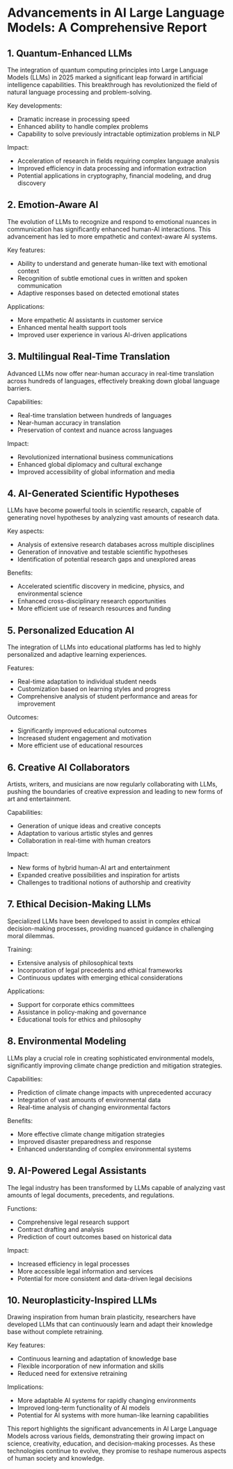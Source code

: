 # Advancements in AI Large Language Models: A Comprehensive Report

## 1. Quantum-Enhanced LLMs

The integration of quantum computing principles into Large Language Models (LLMs) in 2025 marked a significant leap forward in artificial intelligence capabilities. This breakthrough has revolutionized the field of natural language processing and problem-solving.

Key developments:
- Dramatic increase in processing speed
- Enhanced ability to handle complex problems
- Capability to solve previously intractable optimization problems in NLP

Impact:
- Acceleration of research in fields requiring complex language analysis
- Improved efficiency in data processing and information extraction
- Potential applications in cryptography, financial modeling, and drug discovery

## 2. Emotion-Aware AI

The evolution of LLMs to recognize and respond to emotional nuances in communication has significantly enhanced human-AI interactions. This advancement has led to more empathetic and context-aware AI systems.

Key features:
- Ability to understand and generate human-like text with emotional context
- Recognition of subtle emotional cues in written and spoken communication
- Adaptive responses based on detected emotional states

Applications:
- More empathetic AI assistants in customer service
- Enhanced mental health support tools
- Improved user experience in various AI-driven applications

## 3. Multilingual Real-Time Translation

Advanced LLMs now offer near-human accuracy in real-time translation across hundreds of languages, effectively breaking down global language barriers.

Capabilities:
- Real-time translation between hundreds of languages
- Near-human accuracy in translation
- Preservation of context and nuance across languages

Impact:
- Revolutionized international business communications
- Enhanced global diplomacy and cultural exchange
- Improved accessibility of global information and media

## 4. AI-Generated Scientific Hypotheses

LLMs have become powerful tools in scientific research, capable of generating novel hypotheses by analyzing vast amounts of research data.

Key aspects:
- Analysis of extensive research databases across multiple disciplines
- Generation of innovative and testable scientific hypotheses
- Identification of potential research gaps and unexplored areas

Benefits:
- Accelerated scientific discovery in medicine, physics, and environmental science
- Enhanced cross-disciplinary research opportunities
- More efficient use of research resources and funding

## 5. Personalized Education AI

The integration of LLMs into educational platforms has led to highly personalized and adaptive learning experiences.

Features:
- Real-time adaptation to individual student needs
- Customization based on learning styles and progress
- Comprehensive analysis of student performance and areas for improvement

Outcomes:
- Significantly improved educational outcomes
- Increased student engagement and motivation
- More efficient use of educational resources

## 6. Creative AI Collaborators

Artists, writers, and musicians are now regularly collaborating with LLMs, pushing the boundaries of creative expression and leading to new forms of art and entertainment.

Capabilities:
- Generation of unique ideas and creative concepts
- Adaptation to various artistic styles and genres
- Collaboration in real-time with human creators

Impact:
- New forms of hybrid human-AI art and entertainment
- Expanded creative possibilities and inspiration for artists
- Challenges to traditional notions of authorship and creativity

## 7. Ethical Decision-Making LLMs

Specialized LLMs have been developed to assist in complex ethical decision-making processes, providing nuanced guidance in challenging moral dilemmas.

Training:
- Extensive analysis of philosophical texts
- Incorporation of legal precedents and ethical frameworks
- Continuous updates with emerging ethical considerations

Applications:
- Support for corporate ethics committees
- Assistance in policy-making and governance
- Educational tools for ethics and philosophy

## 8. Environmental Modeling

LLMs play a crucial role in creating sophisticated environmental models, significantly improving climate change prediction and mitigation strategies.

Capabilities:
- Prediction of climate change impacts with unprecedented accuracy
- Integration of vast amounts of environmental data
- Real-time analysis of changing environmental factors

Benefits:
- More effective climate change mitigation strategies
- Improved disaster preparedness and response
- Enhanced understanding of complex environmental systems

## 9. AI-Powered Legal Assistants

The legal industry has been transformed by LLMs capable of analyzing vast amounts of legal documents, precedents, and regulations.

Functions:
- Comprehensive legal research support
- Contract drafting and analysis
- Prediction of court outcomes based on historical data

Impact:
- Increased efficiency in legal processes
- More accessible legal information and services
- Potential for more consistent and data-driven legal decisions

## 10. Neuroplasticity-Inspired LLMs

Drawing inspiration from human brain plasticity, researchers have developed LLMs that can continuously learn and adapt their knowledge base without complete retraining.

Key features:
- Continuous learning and adaptation of knowledge base
- Flexible incorporation of new information and skills
- Reduced need for extensive retraining

Implications:
- More adaptable AI systems for rapidly changing environments
- Improved long-term functionality of AI models
- Potential for AI systems with more human-like learning capabilities

This report highlights the significant advancements in AI Large Language Models across various fields, demonstrating their growing impact on science, creativity, education, and decision-making processes. As these technologies continue to evolve, they promise to reshape numerous aspects of human society and knowledge.